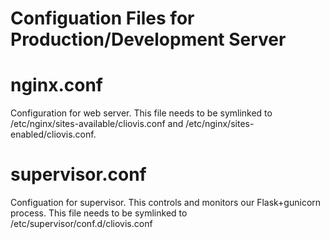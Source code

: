 # Configuation Files for Production/Development Server

# nginx.conf
Configuration for web server. This file needs to be symlinked to /etc/nginx/sites-available/cliovis.conf and /etc/nginx/sites-enabled/cliovis.conf.

# supervisor.conf
Configuation for supervisor. This controls and monitors our Flask+gunicorn process. This file needs to be symlinked to /etc/supervisor/conf.d/cliovis.conf
